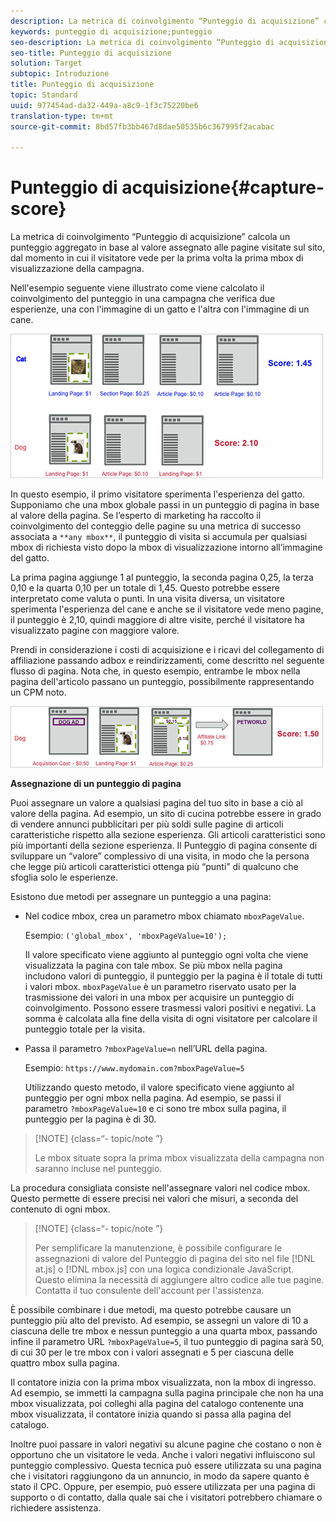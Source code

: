 ```yaml
---
description: La metrica di coinvolgimento “Punteggio di acquisizione” calcola un punteggio aggregato in base al valore assegnato alle pagine visitate sul sito, dal momento in cui il visitatore vede per la prima volta la prima mbox di visualizzazione della campagna.
keywords: punteggio di acquisizione;punteggio
seo-description: La metrica di coinvolgimento “Punteggio di acquisizione” calcola un punteggio aggregato in base al valore assegnato alle pagine visitate sul sito, dal momento in cui il visitatore vede per la prima volta la prima mbox di visualizzazione della campagna.
seo-title: Punteggio di acquisizione
solution: Target
subtopic: Introduzione
title: Punteggio di acquisizione
topic: Standard
uuid: 977454ad-da32-449a-a8c9-1f3c75220be6
translation-type: tm+mt
source-git-commit: 8bd57fb3bb467d8dae50535b6c367995f2acabac

---
```



# Punteggio di acquisizione{#capture-score}

La metrica di coinvolgimento “Punteggio di acquisizione” calcola un punteggio aggregato in base al valore assegnato alle pagine visitate sul sito, dal momento in cui il visitatore vede per la prima volta la prima mbox di visualizzazione della campagna.

Nell&#39;esempio seguente viene illustrato come viene calcolato il coinvolgimento del punteggio in una campagna che verifica due esperienze, una con l&#39;immagine di un gatto e l&#39;altra con l&#39;immagine di un cane.

![](assets/example_score.png)

In questo esempio, il primo visitatore sperimenta l&#39;esperienza del gatto. Supponiamo che una mbox globale passi in un punteggio di pagina in base al valore della pagina. Se l’esperto di marketing ha raccolto il coinvolgimento del conteggio delle pagine su una metrica di successo associata a `**any mbox**`, il punteggio di visita si accumula per qualsiasi mbox di richiesta visto dopo la mbox di visualizzazione intorno all’immagine del gatto.

La prima pagina aggiunge 1 al punteggio, la seconda pagina 0,25, la terza 0,10 e la quarta 0,10 per un totale di 1,45. Questo potrebbe essere interpretato come valuta o punti. In una visita diversa, un visitatore sperimenta l&#39;esperienza del cane e anche se il visitatore vede meno pagine, il punteggio è 2,10, quindi maggiore di altre visite, perché il visitatore ha visualizzato pagine con maggiore valore.

Prendi in considerazione i costi di acquisizione e i ricavi del collegamento di affiliazione passando adbox e reindirizzamenti, come descritto nel seguente flusso di pagina. Nota che, in questo esempio, entrambe le mbox nella pagina dell&#39;articolo passano un punteggio, possibilmente rappresentando un CPM noto.

![](assets/example_score2.png)

**Assegnazione di un punteggio di pagina**

Puoi assegnare un valore a qualsiasi pagina del tuo sito in base a ciò al valore della pagina. Ad esempio, un sito di cucina potrebbe essere in grado di vendere annunci pubblicitari per più soldi sulle pagine di articoli caratteristiche rispetto alla sezione esperienza. Gli articoli caratteristici sono più importanti della sezione esperienza. Il Punteggio di pagina consente di sviluppare un “valore” complessivo di una visita, in modo che la persona che legge più articoli caratteristici ottenga più “punti” di qualcuno che sfoglia solo le esperienze.

Esistono due metodi per assegnare un punteggio a una pagina:

* Nel codice mbox, crea un parametro mbox chiamato `mboxPageValue`.

   Esempio: `('global_mbox', 'mboxPageValue=10');`

   Il valore specificato viene aggiunto al punteggio ogni volta che viene visualizzata la pagina con tale mbox. Se più mbox nella pagina includono valori di punteggio, il punteggio per la pagina è il totale di tutti i valori mbox. `mboxPageValue` è un parametro riservato usato per la trasmissione dei valori in una mbox per acquisire un punteggio di coinvolgimento. Possono essere trasmessi valori positivi e negativi. La somma è calcolata alla fine della visita di ogni visitatore per calcolare il punteggio totale per la visita.

* Passa il parametro `?mboxPageValue=n` nell’URL della pagina.

   Esempio: `https://www.mydomain.com?mboxPageValue=5`

   Utilizzando questo metodo, il valore specificato viene aggiunto al punteggio per ogni mbox nella pagina. Ad esempio, se passi il parametro `?mboxPageValue=10` e ci sono tre mbox sulla pagina, il punteggio per la pagina è di 30.

>[!NOTE] {class=“- topic/note ”}
>
>Le mbox situate sopra la prima mbox visualizzata della campagna non saranno incluse nel punteggio.

La procedura consigliata consiste nell&#39;assegnare valori nel codice mbox. Questo permette di essere precisi nei valori che misuri, a seconda del contenuto di ogni mbox.

>[!NOTE] {class=“- topic/note ”}
>
>Per semplificare la manutenzione, è possibile configurare le assegnazioni di valore del Punteggio di pagina del sito nel file [!DNL at.js] o [!DNL mbox.js] con una logica condizionale JavaScript. Questo elimina la necessità di aggiungere altro codice alle tue pagine. Contatta il tuo consulente dell&#39;account per l&#39;assistenza.

È possibile combinare i due metodi, ma questo potrebbe causare un punteggio più alto del previsto. Ad esempio, se assegni un valore di 10 a ciascuna delle tre mbox e nessun punteggio a una quarta mbox, passando infine il parametro URL `?mboxPageValue=5`, il tuo punteggio di pagina sarà 50, di cui 30 per le tre mbox con i valori assegnati e 5 per ciascuna delle quattro mbox sulla pagina.

Il contatore inizia con la prima mbox visualizzata, non la mbox di ingresso. Ad esempio, se immetti la campagna sulla pagina principale che non ha una mbox visualizzata, poi colleghi alla pagina del catalogo contenente una mbox visualizzata, il contatore inizia quando si passa alla pagina del catalogo.

Inoltre puoi passare in valori negativi su alcune pagine che costano o non è opportuno che un visitatore le veda. Anche i valori negativi influiscono sul punteggio complessivo. Questa tecnica può essere utilizzata su una pagina che i visitatori raggiungono da un annuncio, in modo da sapere quanto è stato il CPC. Oppure, per esempio, può essere utilizzata per una pagina di supporto o di contatto, dalla quale sai che i visitatori potrebbero chiamare o richiedere assistenza.
